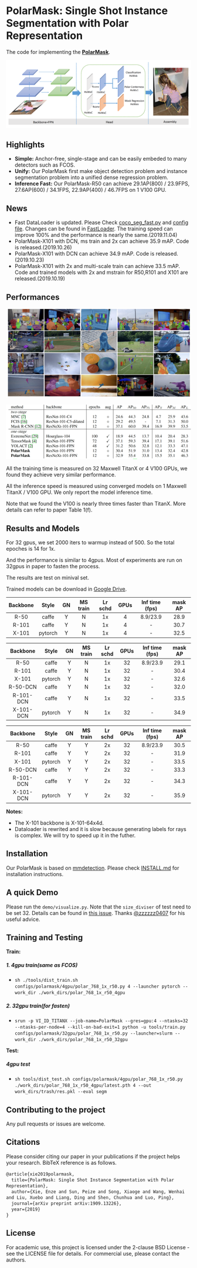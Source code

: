 # PolarMask: Single Shot Instance Segmentation with Polar Representation

The code for implementing the **[PolarMask](https://arxiv.org/abs/1909.13226)**. 

![image-20190807160835333](imgs/pipeline.png)

## Highlights
- **Simple:** Anchor-free, single-stage and can be easily embeded to many detectors such as FCOS.
- **Unify:**  Our PolarMask first make object detection problem and instance segmentation problem into a unified dense regression problem.
- **Inference Fast:** Our PolarMask-R50 can achieve 29.1AP(800) / 23.9FPS, 27.6AP(600) / 34.1FPS, 22.9AP(400) / 46.7FPS on 1 V100 GPU.


## News
- Fast DataLoader is updated. Please Check [coco_seg_fast.py](mmdet/datasets/coco_seg_fast.py) and [config file](configs/polarmask/32gpu/polar_768_1x_r50_FastLoader.py). 
Changes can be found in [FastLoader](imgs/FastLoader.png). 
The training speed can improve 100% and the performance is nearly the same.(2019.11.04)
- PolarMask-X101 with DCN, ms train and 2x can achieve 35.9 mAP. Code is released.(2019.10.26)
- PolarMask-X101 with DCN can achieve 34.9 mAP. Code is released.(2019.10.23)
- PolarMask-X101 with 2x and multi-scale train can achieve 33.5 mAP. Code and trained models with 2x and mstrain for R50,R101 and X101 are released.(2019.10.19)


## Performances
![Graph](imgs/visual.png)


![Table](imgs/performance.png)

All the training time is measured on 32 Maxwell TitanX or 4 V100 GPUs, we found they achieve very similar performance.

All the inference speed is measured using converged models on 1 Maxwell TitanX / V100 GPU. We only report the model inference time.

Note that we found the V100 is nearly three times faster than TitanX. More details can refer to paper Table 1(f). 


## Results and Models
For 32 gpus, we set 2000 iters to warmup instead of 500. So the total epoches is 14 for 1x.
  
And the performance is similar to 4gpus. Most of experiments are run on 32gpus in paper to fasten the process.

The results are test on minival set.

Trained models can be download in [Google Drive](https://drive.google.com/drive/folders/1EWtLhWSGuJVtMCS8mTvKNxdYYpz7ufjV?usp=sharing).

| Backbone  | Style   | GN  | MS train | Lr schd |  GPUs | Inf time (fps) | mask AP 
|:---------:|:-------:|:----:|:-------:|:-------:|:-----:|:--------------:|:------:|
| R-50      | caffe   | Y    | N       | 1x      |  4    | 8.9/23.9       | 28.9   |
| R-101     | caffe   | Y    | N       | 1x      |  4    | -              | 30.7   | 
| X-101     | pytorch   | Y  | N       | 1x      |  4    | -              | 32.5   | 

| Backbone  | Style   | GN  | MS train | Lr schd |  GPUs | Inf time (fps) | mask AP|
|:---------:|:-------:|:----:|:-------:|:-------:|:-----:|:--------------:|:------:|
| R-50      | caffe   | Y    | N       | 1x      |  32    | 8.9/23.9      | 29.1   | 
| R-101     | caffe   | Y    | N       | 1x      |  32    | -             | 30.4   |
| X-101     | pytorch | Y    | N       | 1x      |  32    | -             | 32.6   | 
| R-50-DCN  | caffe   | Y    | N       | 1x      |  32    | -             | 32.0   | 
| R-101-DCN | caffe   | Y    | N       | 1x      |  32    | -             | 33.5   |
| X-101-DCN | pytorch | Y    | N       | 1x      |  32    | -             | 34.9   | 

Backbone  | Style   | GN  | MS train | Lr schd |  GPUs | Inf time (fps) | mask AP|
|:---------:|:-------:|:----:|:-------:|:-------:|:-----:|:--------------:|:------:|
| R-50      | caffe   | Y    | Y       | 2x      |  32    | 8.9/23.9      | 30.5   | 
| R-101     | caffe   | Y    | Y       | 2x      |  32    | -             | 31.9   |
| X-101     | pytorch | Y    | Y       | 2x      |  32    | -             | 33.5   |
| R-50-DCN  | caffe   | Y    | Y       | 2x      |  32    | -             | 33.3   | 
| R-101-DCN | caffe   | Y    | Y       | 2x      |  32    | -             | 34.3   |
| X-101-DCN | pytorch | Y    | Y       | 2x      |  32    | -             | 35.9   |  

**Notes:**
- The X-101 backbone is X-101-64x4d.
- Dataloader is rewrited and it is slow because generating labels for rays is complex. We will try to speed up it in the futher.


## Installation
Our PolarMask is based on [mmdetection](https://github.com/open-mmlab/mmdetection). Please check [INSTALL.md](INSTALL.md) for installation instructions.

## A quick Demo
Please run the ```demo/visualize.py```. Note that the ```size_diviser``` of test need to be set 32. 
Details can be found in [this issue](https://github.com/xieenze/PolarMask/issues/8#issuecomment-546577861).
Thanks [@zzzzzz0407](https://github.com/zzzzzz0407) for his useful advice.
## Training and Testing
**Train:**
##### 1. 4gpu train(same as FCOS)
- ```sh ./tools/dist_train.sh  configs/polarmask/4gpu/polar_768_1x_r50.py 4 --launcher pytorch --work_dir ./work_dirs/polar_768_1x_r50_4gpu```

##### 2. 32gpu train(for fasten)
- ```srun -p VI_ID_TITANX --job-name=PolarMask --gres=gpu:4 --ntasks=32 --ntasks-per-node=4 --kill-on-bad-exit=1 python -u tools/train.py configs/polarmask/32gpu/polar_768_1x_r50.py --launcher=slurm --work_dir ./work_dirs/polar_768_1x_r50_32gpu```



**Test:**
##### 4gpu test
- ```sh tools/dist_test.sh configs/polarmask/4gpu/polar_768_1x_r50.py ./work_dirs/polar_768_1x_r50_4gpu/latest.pth 4 --out work_dirs/trash/res.pkl --eval segm```


## Contributing to the project
Any pull requests or issues are welcome.

## Citations
Please consider citing our paper in your publications if the project helps your research. BibTeX reference is as follows.

```
@article{xie2019polarmask,
  title={PolarMask: Single Shot Instance Segmentation with Polar Representation},
  author={Xie, Enze and Sun, Peize and Song, Xiaoge and Wang, Wenhai and Liu, Xuebo and Liang, Ding and Shen, Chunhua and Luo, Ping},
  journal={arXiv preprint arXiv:1909.13226},
  year={2019}
}
```

## License

For academic use, this project is licensed under the 2-clause BSD License - see the LICENSE file for details. For commercial use, please contact the authors. 
